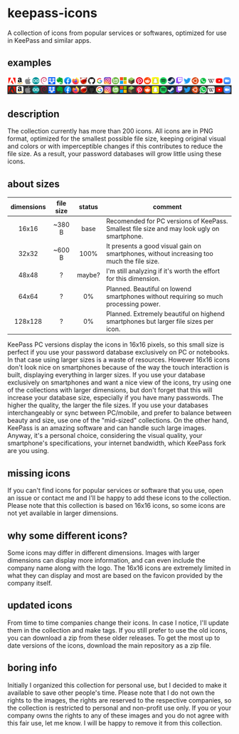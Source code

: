 # keepass-icons
A collection of icons from popular services or softwares, optimized for use in KeePass and similar apps.

## examples
![Some example icons](/examples.png "Example icons")

## description
The collection currently has more than 200 icons. All icons are in PNG format, optimized for the smallest possible file size, keeping original visual and colors or with imperceptible changes if this contributes to reduce the file size. As a result, your password databases will grow little using these icons.

## about sizes
| dimensions | file size | status | comment                                                                                    |
|:----------:|:---------:|:------:|--------------------------------------------------------------------------------------------|
|    16x16   |   ~380 B  |  base  | Recomended for PC versions of KeePass. Smallest file size and may look ugly on smartphone. |
|    32x32   |   ~600 B  |  100%  | It presents a good visual gain on smartphones, without increasing too much the file size.  |
|    48x48   |     ?     | maybe? | I'm still analyzing if it's worth the effort for this dimension.                           |
|    64x64   |     ?     |   0%   | Planned. Beautiful on lowend smartphones without requiring so much processing power.       |
|   128x128  |     ?     |   0%   | Planned. Extremely beautiful on highend smartphones but larger file sizes per icon.        |

KeePass PC versions display the icons in 16x16 pixels, so this small size is perfect if you use your password database exclusively on PC or notebooks. In that case using larger sizes is a waste of resources. However 16x16 icons don't look nice on smartphones because of the way the touch interaction is built, displaying everything in larger sizes. If you use your database exclusively on smartphones and want a nice view of the icons, try using one of the collections with larger dimensions, but don't forget that this will increase your database size, especially if you have many passwords. The higher the quality, the larger the file sizes. If you use your databases interchangeably or sync between PC/mobile, and prefer to balance between beauty and size, use one of the "mid-sized" collections. On the other hand, KeePass is an amazing software and can handle such large images. Anyway, it's a personal choice, considering the visual quality, your smartphone's specifications, your internet bandwidth, which KeePass fork are you using.

## missing icons
If you can't find icons for popular services or software that you use, open an issue or contact me and I'll be happy to add these icons to the collection. Please note that this collection is based on 16x16 icons, so some icons are not yet available in larger dimensions.

## why some different icons?
Some icons may differ in different dimensions. Images with larger dimensions can display more information, and can even include the company name along with the logo. The 16x16 icons are extremely limited in what they can display and most are based on the favicon provided by the company itself.

## updated icons
From time to time companies change their icons. In case I notice, I'll update them in the collection and make tags. If you still prefer to use the old icons, you can download a zip from these older releases. To get the most up to date versions of the icons, download the main repository as a zip file.

## boring info
Initially I organized this collection for personal use, but I decided to make it available to save other people's time. Please note that I do not own the rights to the images, the rights are reserved to the respective companies, so the collection is restricted to personal and non-profit use only. If you or your company owns the rights to any of these images and you do not agree with this fair use, let me know. I will be happy to remove it from this collection.
